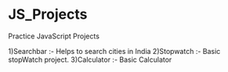 # JS_Projects
Practice JavaScript Projects

1)Searchbar :- Helps to search cities in India
2)Stopwatch :- Basic stopWatch project.
3)Calculator :- Basic Calculator

